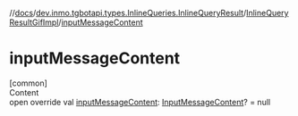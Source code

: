 //[docs](../../../index.md)/[dev.inmo.tgbotapi.types.InlineQueries.InlineQueryResult](../index.md)/[InlineQueryResultGifImpl](index.md)/[inputMessageContent](input-message-content.md)



# inputMessageContent  
[common]  
Content  
open override val [inputMessageContent](input-message-content.md): [InputMessageContent](../../dev.inmo.tgbotapi.types.InlineQueries.abstracts/-input-message-content/index.md)? = null  



